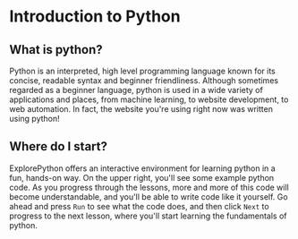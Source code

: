 # Introduction to Python
## What is python?
Python is an interpreted, high level programming language known for its concise, readable syntax and beginner friendliness. 
Although sometimes regarded as a beginner language, python is used in a wide variety of applications and places, 
from machine learning, to website development, to web automation.
In fact, the website you're using right now was written using python!
## Where do I start?
ExplorePython offers an interactive environment for learning python in a fun, hands-on way. 
On the upper right, you'll see some example python code. 
As you progress through the lessons, more and more of this code will become understandable, and you'll be able to write code like it yourself.
Go ahead and press `Run` to see what the code does, and then click `Next` to progress to the next lesson, where you'll start learning the fundamentals of python.
